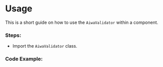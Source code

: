 # Usage

This is a short guide on how to use the `AiwaValidator` within a component.

### Steps:

- Import the `AiwaValidator` class.

### Code Example:

```js
```
